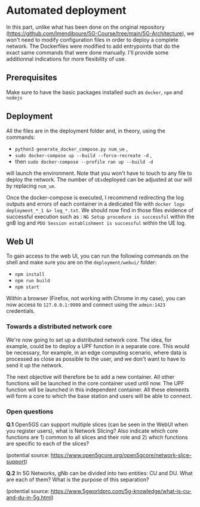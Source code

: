 # Automated deployment

In this part, unlike what has been done on the original repository (https://github.com/lmendiboure/5G-Course/tree/main/5G-Architecture), we won't need to modify configuration files in order to deploy a complete network. The Dockerfiles were modified to add entrypoints that do the exact same commands that were done manually. I'll provide some additionnal indications for more flexibility of use.

## Prerequisites
  Make sure to have the basic packages installed such as `docker`, `npm` and `nodejs`
 
 
## Deployment
   All the files are in the deployment folder and, in theory, using the commands:
  - `python3 generate_docker_compose.py num_ue` ,
  - `sudo docker-compose up --build --force-recreate -d` ,
  - then `sudo docker-compose --profile ran up --build -d`
    
will launch the environment. Note that you won't have to touch to any file to deploy the network. The number of `UEs`deployed can be adjusted at our will by replacing `num_ue`.

Once the docker-compose is executed, I recommend redirecting the log outputs and errors of each container in a dedicated file with  `docker logs deployment_*_1 &> log_*.txt`. We should now find in those files evidence of successful execution such as : `NG Setup procedure is successful` within the gnB log and `PDU Session establishment is successful` within the UE log.



## Web UI

To gain access to the web UI, you can run the following commands on the shell and make sure you are on the `deployment/webui/` folder: 

  - `npm install`
  - `npm run build`
  - `npm start`
  
Within a browser (Firefox, not working with Chrome in my case), you can now access to `127.0.0.1:9999` and connect using the `admin:1423` credentials.






###  Towards a distributed network core

We're now going to set up a distributed network core. The idea, for example, could be to deploy a UPF function in a separate core. This would be necessary, for example, in an edge computing scenario, where data is processed as close as possible to the user, and we don't want to have to send it up the network.

The next objective will therefore be to add a new container. All other functions will be launched in the core container used until now. The UPF function will be launched in this independent container. All these elements will form a core to which the base station and users will be able to connect.





###  Open questions

**Q.1** Open5GS can support multiple slices (can be seen in the WebUI when you register users), what is Network Slicing? Also indicate which core functions are 1) common to all slices and their role and 2) which functions are specific to each of the slices?

(potential source: https://www.open5gcore.org/open5gcore/network-slice-support)

**Q.2** In 5G Networks, gNb can be divided into two entities: CU and DU. What are each of them? What is the purpose of this separation?

(potential source: https://www.5gworldpro.com/5g-knowledge/what-is-cu-and-du-in-5g.html)


